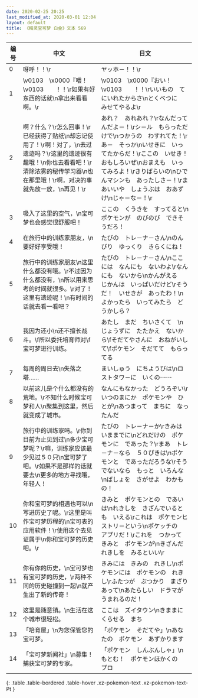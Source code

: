 ```yaml
---
date: 2020-02-25 20:25
last_modified_at: 2020-03-01 12:04
layout: default
title: 《精灵宝可梦 白金》文本 569
---
```

| 编号 | 中文 | 日文 |
| ---- | ---- | ---- |
| 0 | 呀呼！！\r | ヤッホ－！！\r |
| 1 | \v0103　\x0000『喂！\v0103　　！！\r如果有好东西的话就\n拿出来看看啊。\r | \v0103　\x0000『おい！　\v0103　　！！\rいいもの　てにいれたからさ\nとくべつに　みせてやるよ\r |
| 2 | 啊？什么？\r怎么回事！\r已经获得了贴纸\n却忘记使用了！\r啊！对了，\n去过遗迹吗？\r这里的遗迹很有趣哦！\n你也去看看吧！\r清除浓雾的秘传学习器\n也在那里哦！\r啊，对决的事就先放一放，\n再见！\r | あれ？　あれあれ？\rなんだってんだよ－！\rシ－ル　もらっただけで\nつかうの　わすれてた！\rあ－　そっか\nいせきに　いってたからだ！\rここの　いせき！　おもしろいぜ\nおまえも　いってみろよ！\rきりばらいの\nひでんマシンも　あったしさ－！\rまあいいや　しょうぶは　おあずけ\nじゃ－な－！\r |
| 3 | 吸入了这里的空气，\n宝可梦也会感觉很舒服吧！ | ここの　くうきを　すってると\nポケモンが　のびのび　できそうだろ！ |
| 4 | 在旅行中的训练家朋友，\n要好好享受哦！ | たびの　トレ－ナ－さん\nのんびり　ゆっくり　きらくにね！ |
| 5 | 旅行中的训练家朋友\n这里什么都没有哦。\r不过因为什么都没有，\n所以用来思考的时间就很多。\r对了！这里有遗迹呢！\n有时间的话就去看一看吧？ | たびの　トレ－ナ－さん\nここには　なんにも　ないわよ\rなんにも　ないから\nかんがえる　じかんは　いっぱいだけど\rそうだ！　いせきが　あったわ！\nよかったら　いってみたら　どうかしら？ |
| 6 | 我因为还小\n还不擅长战斗。\f所以委托培育师对\f宝可梦进行训练。 | あたし　まだ　ちいさくて　\nじょうずに　たたかえ　ないから\fそだてやさんに　おねがいして\fポケモン　そだてて　もらってる |
| 7 | 每周的周日去\n失落之塔…… | まいしゅう　にちようびは\nロストタワ－に　いくの⋯⋯ |
| 8 | 以前这儿是个什么都没有的荒地。\r不知什么时候宝可梦和人\n聚集到这里，然后就变成了城市。 | なんにもなかった　どうろぞい\rいつのまにか　ポケモンや　ひとが\nあつまって　まちに　なったんだ |
| 9 | 旅行中的训练家吗。\r你到目前为止见到过\n多少宝可梦呢？\r嘛，训练家应该最少见过５０只\n宝可梦了吧。\r如果不是那样的话就要去\n更多的地方寻找哦，年轻人！ | たびの　トレ－ナ－か\rきみは　いままでに\nどれだけの　ポケモンに　であった？\rまあ　トレ－ナ－なら　５０ぴきは\nポケモンと　であっただろうな\rそうでないなら　もっと　いろんな\nばしょを　さがせよ　わかもの！ |
| 10 | 你和宝可梦的相遇也可以\n写进历史了呢。\r这里是叫作宝可梦历程的\n宝可表的应用软件！\r使用这个去见证属于\n你和宝可梦的历史吧。\r | きみと　ポケモンとの　であいは\nれきしを　きざんでいるとも　いえる\rこれは　ポケモンヒストリ－という\nポケッチの　アプリだ！\rこれを　つかって　きみと　ポケモンが\nきざんだ　れきしを　みるといい\r |
| 11 | 你有你的历史，\n宝可梦也有宝可梦的历史，\r两种不同的历史碰撞到一起\n就产生出了新的传奇！ | きみには　きみの　れきし\nポケモンには　ポケモンの　れきし\rふたつが　ぶつかり　まざりあって\nあたらしい　ドラマが　うまれるのだ！ |
| 12 | 这里是随意镇。\n生活在这个城市很轻松。 | ここは　ズイタウン\nきままに　くらせる　まち |
| 13 | 「培育屋」\n为您保管您的宝可梦。 | 「ポケモン　そだてや」\nあなたの　ポケモン　あずかります |
| 14 | 「宝可梦新闻社」\n募集！捕获宝可梦的专家。 | 「ポケモン　しんぶんしゃ」\nもとむ！　ポケモンほかくの　プロ |
{: .table .table-bordered .table-hover .xz-pokemon-text .xz-pokemon-text-Pt }
